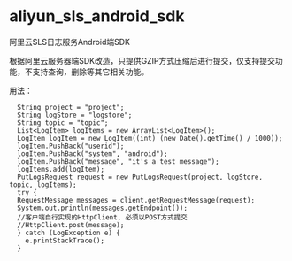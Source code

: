 # aliyun_sls_android_sdk
阿里云SLS日志服务Android端SDK

根据阿里云服务器端SDK改造，只提供GZIP方式压缩后进行提交，仅支持提交功能，不支持查询，删除等其它相关功能。

用法：

      String project = "project";
      String logStore = "logstore";
      String topic = "topic";
      List<LogItem> logItems = new ArrayList<LogItem>();
      LogItem logItem = new LogItem((int) (new Date().getTime() / 1000));
      logItem.PushBack("userid");
      logItem.PushBack("system", "android");
      logItem.PushBack("message", "it's a test message");
      logItems.add(logItem);
      PutLogsRequest request = new PutLogsRequest(project, logStore, topic, logItems);
      try {
      RequestMessage messages = client.getRequestMessage(request);
      System.out.println(messages.getEndpoint());				
      //客户端自行实现的HttpClient, 必须以POST方式提交
      //HttpClient.post(message);
      } catch (LogException e) {
      	e.printStackTrace();
      }

